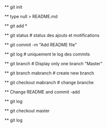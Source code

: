
** git init


**  type null > README.md

** git add *

** git status  #  status des ajouts et motifications

** git  commit -m  "Add README file"

** git log # uniquement le log des commits

**  git  branch  # Display  only one branch  "Master"

**  git  branch  mabranch   # create new branch

**  git  checkout  mabranch  # change branche

**  Change  README and  commit -add

** git log

**  git  checkout master

** git log 



